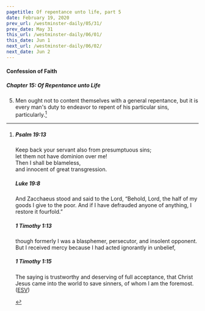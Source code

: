 ```yaml
---
pagetitle: Of repentance unto life, part 5
date: February 19, 2020
prev_url: /westminster-daily/05/31/
prev_date: May 31
this_url: /westminster-daily/06/01/
this_date: Jun 1
next_url: /westminster-daily/06/02/
next_date: Jun 2
---
```


#### Confession of Faith

##### Chapter 15: Of Repentance unto Life

5. Men ought not to content themselves with a general repentance, but it is every man's duty to endeavor to repent of his particular sins, particularly.[^fnref:wcf1]

[^fnref:wcf1]: <div class="esv"><h5>Psalm 19:13</h5> <div class="esv-text"><div class="block-indent"> <p class="line-group" id="p19019013.01-1">Keep back your servant also from presumptuous sins;<br /> <span class="indent"></span>let them not have dominion over me!<br /> Then I shall be blameless,<br /> <span class="indent"></span>and innocent of great transgression.</p> </div> </div><h5>Luke 19:8</h5> <div class="esv-text"><p id="p42019008.01-2">And Zacchaeus stood and said to the Lord, &#8220;Behold, Lord, the half of my goods I give to the poor. And if I have defrauded anyone of anything, I restore it fourfold.&#8221;</p> </div><h5>1 Timothy 1:13</h5> <div class="esv-text"><p id="p54001013.01-3">though formerly I was a blasphemer, persecutor, and insolent opponent. But I received mercy because I had acted ignorantly in unbelief,</p> </div><h5>1 Timothy 1:15</h5> <div class="esv-text"><p id="p54001015.01-4">The saying is trustworthy and deserving of full acceptance, that Christ Jesus came into the world to save sinners, of whom I am the foremost.  (<a href="http://www.esv.org" class="copyright">ESV</a>)</p> </div> </div>

